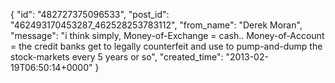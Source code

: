  {
   "id": "482727375096533",
   "post_id": "462493170453287_462528253783112",
   "from_name": "Derek Moran",
   "message": "i think simply, Money-of-Exchange = cash.. Money-of-Account = the credit banks get to legally counterfeit and use to pump-and-dump the stock-markets every 5 years or so",
   "created_time": "2013-02-19T06:50:14+0000"
 }
